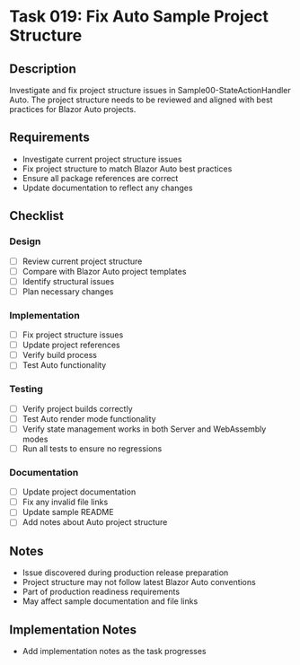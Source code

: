 # Task 019: Fix Auto Sample Project Structure

## Description

Investigate and fix project structure issues in Sample00-StateActionHandler Auto. The project structure needs to be reviewed and aligned with best practices for Blazor Auto projects.

## Requirements

- Investigate current project structure issues
- Fix project structure to match Blazor Auto best practices
- Ensure all package references are correct
- Update documentation to reflect any changes

## Checklist

### Design
- [ ] Review current project structure
- [ ] Compare with Blazor Auto project templates
- [ ] Identify structural issues
- [ ] Plan necessary changes

### Implementation
- [ ] Fix project structure issues
- [ ] Update project references
- [ ] Verify build process
- [ ] Test Auto functionality

### Testing
- [ ] Verify project builds correctly
- [ ] Test Auto render mode functionality
- [ ] Verify state management works in both Server and WebAssembly modes
- [ ] Run all tests to ensure no regressions

### Documentation
- [ ] Update project documentation
- [ ] Fix any invalid file links
- [ ] Update sample README
- [ ] Add notes about Auto project structure

## Notes

- Issue discovered during production release preparation
- Project structure may not follow latest Blazor Auto conventions
- Part of production readiness requirements
- May affect sample documentation and file links

## Implementation Notes

- Add implementation notes as the task progresses
